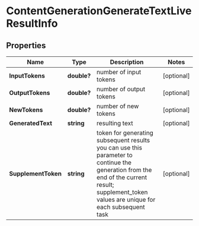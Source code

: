 # ContentGenerationGenerateTextLiveResultInfo


## Properties

| Name | Type | Description | Notes |
|------------ | ------------- | ------------- | -------------|
**InputTokens** | **double?** | number of input tokens |[optional]|
**OutputTokens** | **double?** | number of output tokens |[optional]|
**NewTokens** | **double?** | number of new tokens |[optional]|
**GeneratedText** | **string** | resulting text |[optional]|
**SupplementToken** | **string** | token for generating subsequent results<br>you can use this parameter to continue the generation from the end of the current result;<br>supplement_token values are unique for each subsequent task |[optional]|
